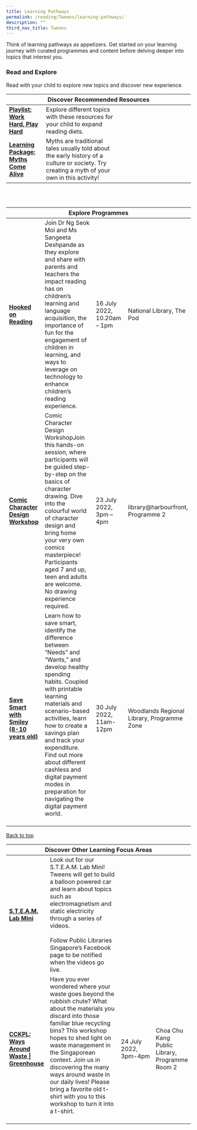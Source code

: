 ```yaml
---
title: Learning Pathways
permalink: /reading/Tweens/learning-pathways/
description: ""
third_nav_title: Tweens
---
```

<style type="text/css">
/* Links */
.content a { color: #322987; }
.content a:focus,
.content a:hover { color: #28216c; }

/* Button Outline */
.bp-button { padding-left: 1.5rem; padding-right: 1.5rem; }
.bp-button.is-primary-outline { border: 1px solid #322987; color: #322987; background-color: transparent; text-decoration: none; }
.bp-button.is-primary-outline:focus,
.bp-button.is-primary-outline:hover { border: 1px solid #322987; color: #cff2e8; background-color: #322987; text-decoration: none; }

/* Responsive Iframe */
.responsive-iframe { position: absolute; top: 0; left: 0; bottom: 0; right: 0; width: 100%; height: 100%; }
.responsive-iframe-container { position: relative; overflow: hidden; width: 100%; }
.responsive-iframe-container.ratio-16by9 { padding-top: 56.25%; }
.responsive-iframe-container.ratio-4by3 { padding-top: 75%; }
.responsive-iframe-container.ratio-3by2 { padding-top: 66.66%; }
.responsive-iframe-container.ratio-1by1 { padding-top: 100%; }
</style>
Think of learning pathways as appetizers. Get started on your learning journey with curated programmes and content before delving deeper into topics that interest you.

<h3><b> Read and Explore</b></h3>
Read with your child to explore new topics and discover new experience.
<div class="horizontal-scroll margin--bottom--lg">
  <table class="generic-table">
    <thead>
      <tr>
        <th colspan="4" class="is-uppercase has-weight-normal">Discover Recommended Resources</th>
      </tr>
    </thead>
    <tbody>
      <tr>
        <td style="width: 20%;"><a href="/reading/tweens/content#work-hard-play-hard" target="_blank"><b>Playlist: Work Hard, Play Hard</b></a></td>
        <td style="width: 40%;"> Explore different topics with these resources for your child to expand reading diets. </td>
        <td style="width: 20%;"> </td>
        <td style="width: 20%;"> </td>
      </tr>
      <tr>
        <td style="width: 20%;"><a href="/reading/tweens/content"><b>Learning Package: Myths Come Alive</b></a></td>
         <td style="width: 40%;">Myths are traditional tales usually told about the early history of a culture or society. Try creating a myth of your own in this activity!</td>
        <td style="width: 20%;"> </td>
        <td style="width: 20%;"> </td>
    </tr>
    </tbody>
  </table>
</div>

<div class="horizontal-scroll margin--bottom--lg">
  <table class="generic-table">
    <thead>
      <tr>
        <th colspan="4" class="is-uppercase has-weight-normal">Explore Programmes</th>
      </tr>
    </thead>
    <tbody>
      <tr>
        <td style="width: 20%;"><a href=" https://www.eventbrite.sg/e/hooked-on-reading-tickets-355029551947?aff=ebdssbdestsearch" target="_blank"><b> Hooked on Reading </b></a></td>
        <td style="width: 40%;">Join Dr Ng Seok Moi and Ms Sangeeta Deshpande as they explore and share with parents and teachers the impact reading has on children’s learning and language acquisition, the importance of fun for the engagement of children in learning, and ways to leverage on technology to enhance children’s reading experience. 
					</td><br><br>
        <td style="width: 20%;"> 16 July 2022, 10.20am – 1pm</td>
        <td style="width: 20%;">National Library, The Pod </td>
      </tr>
      <tr>
 <td style="width: 20%;"><a href=" https://www.eventbrite.sg/e/comic-character-design-workshop-registration-365418375197?aff=ebdsoporgprofile" target="_blank"><b> Comic Character Design Workshop </b></a></td> 
         <td style="width: 40%;">Comic Character Design WorkshopJoin this hands-on session, where participants will be guided step-by-step on the basics of character drawing. Dive into the colourful world of character design and bring home your very own comics masterpiece! Participants aged 7 and up, teen and adults are welcome. No drawing experience required.</td>
         <td style="width: 20%;"> 23 July 2022, 3pm – 4pm </td>
        <td style="width: 20%;">library@harbourfront, Programme 2</td>
			</tr>
        <tr>
<td><a href=" https://www.eventbrite.sg/e/save-smart-with-smiley-8-10-years-old-tickets-352487879737?aff=ebdsoporgprofile" target="_blank"><b>Save Smart with Smiley (8-10 years old)</b></a></td>
        <td>Learn how to save smart, identify the difference between “Needs” and “Wants,” and develop healthy spending habits. Coupled with printable learning materials and scenario-based activities, learn how to create a savings plan and track your expenditure. Find out more about different cashless and digital payment modes in preparation for navigating the digital payment world.
					<br><br> 
        <td>30 July 2022, <br>11am-12pm </td>
        <td>Woodlands Regional Library, Programme Zone</td>
     

<div class="horizontal-scroll margin--bottom--lg">
  <table class="generic-table">
    <thead>
      <tr>
        <th colspan="4" class="is-uppercase has-weight-normal">Discover Other Learning Focus Areas</th>
      </tr>
    </thead>
    <tbody>
      <tr>
      <td style="width: 20%;"><a href="https://www.facebook.com/publiclibrarysg" target="_blank"><b> S.T.E.A.M. Lab Mini</b></a></td>
        <td style="width: 40%;"> Look out for our S.T.E.A.M. Lab Mini! Tweens will get to build a balloon powered car and learn about topics such as electromagnetism and static electricity through a series of videos. <br><br>Follow Public Libraries Singapore’s Facebook page to be notified when the videos go live.</td>
        <td style="width: 20%;"></td>
        <td style="width: 20%;"></td>
      </tr>

<tr>
        <td style="width: 20%;"><a href="https://www.eventbrite.sg/e/cckpl-ways-around-waste-greenhouse-tickets-355026703427?aff=ebdssbdestsearch" target="_blank"><b> CCKPL: Ways Around Waste | Greenhouse </b></a></td>
        <td> Have you ever wondered where your waste goes beyond the rubbish chute? What about the materials you discard into those familiar blue recycling bins? This workshop hopes to shed light on waste management in the Singaporean context. Join us in discovering the many ways around waste in our daily lives! Please bring a favorite old t-shirt with you to this workshop to turn it into a t-shirt. <br><br> 
        <td> 24 July 2022, 3pm-4pm</td>
        <td> Choa Chu Kang Public Library, Programme Room 2</td>
 
<p class="has-text-right margin--top--xl"><a href="#main-content">Back to top</a></p>